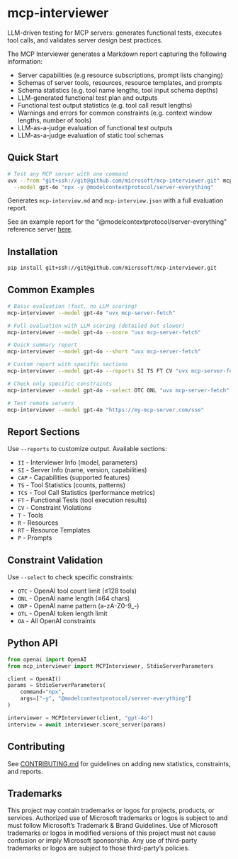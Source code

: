 # mcp-interviewer

LLM-driven testing for MCP servers: generates functional tests, executes tool calls, and validates server design best practices.

The MCP Interviewer generates a Markdown report capturing the following information:

- Server capabilities (e.g resource subscriptions, prompt lists changing)
- Schemas of server tools, resources, resource templates, and prompts
- Schema statistics (e.g. tool name lengths, tool input schema depths)
- LLM-generated functional test plan and outputs
- Functional test output statistics (e.g. tool call result lengths)
- Warnings and errors for common constraints (e.g. context window lengths, number of tools)
- LLM-as-a-judge evaluation of functional test outputs
- LLM-as-a-judge evaluation of static tool schemas



## Quick Start

```bash
# Test any MCP server with one command
uvx --from "git+ssh://git@github.com/microsoft/mcp-interviewer.git" mcp-interviewer \
  --model gpt-4o "npx -y @modelcontextprotocol/server-everything"
```

Generates `mcp-interview.md` and `mcp-interview.json` with a full evaluation report.

See an example report for the "@modelcontextprotocol/server-everything" reference server [here](./mcp-interview.md).

## Installation

```bash
pip install git+ssh://git@github.com/microsoft/mcp-interviewer.git
```

## Common Examples

```bash
# Basic evaluation (fast, no LLM scoring)
mcp-interviewer --model gpt-4o "uvx mcp-server-fetch"

# Full evaluation with LLM scoring (detailed but slower)
mcp-interviewer --model gpt-4o --score "uvx mcp-server-fetch"

# Quick summary report
mcp-interviewer --model gpt-4o --short "uvx mcp-server-fetch"

# Custom report with specific sections
mcp-interviewer --model gpt-4o --reports SI TS FT CV "uvx mcp-server-fetch"

# Check only specific constraints
mcp-interviewer --model gpt-4o --select OTC ONL "uvx mcp-server-fetch"

# Test remote servers
mcp-interviewer --model gpt-4o "https://my-mcp-server.com/sse"
```

## Report Sections

Use `--reports` to customize output. Available sections:

- `II` - Interviewer Info (model, parameters)
- `SI` - Server Info (name, version, capabilities)  
- `CAP` - Capabilities (supported features)
- `TS` - Tool Statistics (counts, patterns)
- `TCS` - Tool Call Statistics (performance metrics)
- `FT` - Functional Tests (tool execution results)
- `CV` - Constraint Violations
- `T` - Tools
- `R` - Resources
- `RT` - Resource Templates
- `P` - Prompts

## Constraint Validation

Use `--select` to check specific constraints:

- `OTC` - OpenAI tool count limit (≤128 tools)
- `ONL` - OpenAI name length (≤64 chars)
- `ONP` - OpenAI name pattern (a-zA-Z0-9_-)
- `OTL` - OpenAI token length limit
- `OA` - All OpenAI constraints

## Python API

```python
from openai import OpenAI
from mcp_interviewer import MCPInterviewer, StdioServerParameters

client = OpenAI()
params = StdioServerParameters(
    command="npx",
    args=["-y", "@modelcontextprotocol/server-everything"]
)

interviewer = MCPInterviewer(client, "gpt-4o")
interview = await interviewer.score_server(params)
```

## Contributing

See [CONTRIBUTING.md](CONTRIBUTING.md) for guidelines on adding new statistics, constraints, and reports.

## Trademarks 

This project may contain trademarks or logos for projects, products, or services. Authorized use of Microsoft trademarks or logos is subject to and must follow Microsoft’s Trademark & Brand Guidelines. Use of Microsoft trademarks or logos in modified versions of this project must not cause confusion or imply Microsoft sponsorship. Any use of third-party trademarks or logos are subject to those third-party’s policies.